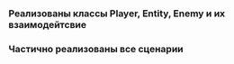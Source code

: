 ### Реализованы классы Player, Entity, Enemy  и их взаимодейтсвие
### Частично реализованы все сценарии